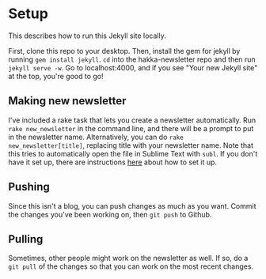 # Setup 

This describes how to run this Jekyll site locally. 

First, clone this repo to your desktop. Then, install the gem for jekyll by running `gem install jekyll`. `cd` into the hakka-newsletter repo and then run `jekyll serve -w`. Go to localhost:4000, and if you see "Your new Jekyll site" at the top, you're good to go! 

## Making new newsletter 

I've included a rake task that lets you create a newsletter automatically. Run `rake new_newsletter` in the command line, and there will be a prompt to put in the newsletter name. Alternatively, you can do `rake new_newsletter[title]`, replacing title with your newsletter name. Note that this tries to automatically open the file in Sublime Text with `subl`. If you don't have it set up, there are instructions [here](https://www.sublimetext.com/docs/2/osx_command_line.html) about how to set it up. 

## Pushing 

Since this isn't a blog, you can push changes as much as you want. Commit the changes you've been working on, then `git push` to Github. 

## Pulling

Sometimes, other people might work on the newsletter as well. If so, do a `git pull` of the changes so that you can work on the most recent changes. 

